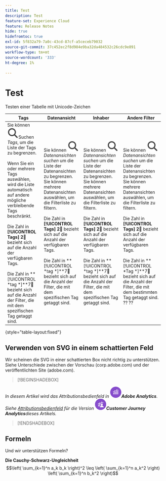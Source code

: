 ```yaml
---
title: Test
description: Test
feature-set: Experience Cloud
feature: Release Notes
hide: true
hidefromtoc: true
exl-id: 5f832a79-7a0c-43cd-87cf-a5ceceb79032
source-git-commit: 37c452ec2f8d984e9ba32da484532c26cdc9e891
workflow-type: tm+mt
source-wordcount: '333'
ht-degree: 1%

---
```


# Test

Testen einer Tabelle mit Unicode-Zeichen

| Tags | Datenansicht | Inhaber | Andere Filter |
|---|---|---|---|
| Sie können ![Suche](/help/assets/icons/Search.svg)Suchen *Tags*, um die Liste der Tags zu begrenzen. <br/><br/>Wenn Sie ein oder mehrere Tags auswählen, wird die Liste automatisch auf andere mögliche verbleibende Tags beschränkt. <br/><br/>Die Zahl in **[!UICONTROL Tags]** **2︎⃣** bezieht sich auf die Anzahl der verfügbaren Tags. <br/><br/>Die Zahl in **[!UICONTROL *tag *]**7︎⃣ bezieht sich auf die Anzahl der Filter, die mit dem spezifischen Tag getaggt sind. | Sie können ![Suche](/help/assets/icons/Search.svg) *Datenansichten suchen* um die Liste der Datenansichten zu begrenzen. <br/>Sie können mehrere Datenansichten auswählen, um die Filterliste zu filtern. <br/><br/>Die Zahl in **[!UICONTROL Tags]** **2︎⃣** bezieht sich auf die Anzahl der verfügbaren Tags. <br/><br/>Die Zahl in **[!UICONTROL *tag *]**7︎⃣ bezieht sich auf die Anzahl der Filter, die mit dem spezifischen Tag getaggt sind. | Sie können ![Suche](/help/assets/icons/Search.svg) *Datenansichten suchen* um die Liste der Datenansichten zu begrenzen. <br/>Sie können mehrere Datenansichten auswählen, um die Filterliste zu filtern. <br/><br/>Die Zahl in **[!UICONTROL Tags]** **2︎⃣** bezieht sich auf die Anzahl der verfügbaren Tags. <br/><br/>Die Zahl in **[!UICONTROL *tag *]**7︎⃣ bezieht sich auf die Anzahl der Filter, die mit dem spezifischen Tag getaggt sind. | Sie können ![Suche](/help/assets/icons/Search.svg) *Datenansichten suchen* um die Liste der Datenansichten zu begrenzen. <br/>Sie können mehrere Datenansichten auswählen, um die Filterliste zu filtern. <br/><br/>Die Zahl in **[!UICONTROL Tags]** **2︎⃣** bezieht sich auf die Anzahl der verfügbaren Tags. <br/><br/>Die Zahl in **[!UICONTROL *Tag *]**7︎⃣ bezieht sich auf die Anzahl der Filter, die mit dem bestimmten Tag getaggt sind. ?? ?? |

{style="table-layout:fixed"}


## Verwenden von SVG in einem schattierten Feld

Wir scheinen die SVG in einer schattierten Box nicht richtig zu unterstützen. Siehe Unterschiede zwischen der Vorschau (corp.adobe.com) und der veröffentlichten Site (adobe.com).

>[!BEGINSHADEBOX]

*In diesem Artikel wird das Attributionsbedienfeld in ![AdobeAnalytics](/help/assets/icons/AdobeAnalytics.svg)**Adobe Analytics**.<br/>Siehe [Attributionsbedienfeld](https://experienceleague.adobe.com/en/docs/analytics-platform/using/cja-workspace/panels/attribution) für die Version ![CustomerJourneyAnalytics](/help/assets/icons/CustomerJourneyAnalytics.svg)**Customer Journey Analytics**dieses Artikels.*

>[!ENDSHADEBOX]


## Formeln

Und wir unterstützen Formeln?

**Die Cauchy-Schwarz-Ungleichheit**
$$\left( \sum_{k=1}^n a_k b_k \right)^2 \leq \left( \sum_{k=1}^n a_k^2 \right) \left( \sum_{k=1}^n b_k^2 \right)$$



